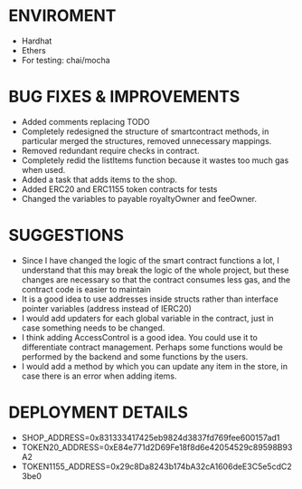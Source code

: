 # ENVIROMENT
- Hardhat
- Ethers
- For testing: chai/mocha

# BUG FIXES & IMPROVEMENTS
- Added comments replacing TODO
- Completely redesigned the structure of smartcontract methods, in particular merged the structures, removed unnecessary mappings. 
- Removed redundant require checks in contract.
- Completely redid the listItems function because it wastes too much gas when used. 
- Added a task that adds items to the shop.
- Added ERC20 and ERC1155 token contracts for tests
- Changed the variables to payable royaltyOwner and feeOwner. 

# SUGGESTIONS
- Since I have changed the logic of the smart contract functions a lot, I understand that this may break the logic of the whole project, but these changes are necessary so that the contract consumes less gas, and the contract code is easier to maintain
- It is a good idea to use addresses inside structs rather than interface pointer variables (address instead of IERC20)
- I would add updaters for each global variable in the contract, just in case something needs to be changed. 
- I think adding AccessControl is a good idea. You could use it to differentiate contract management. Perhaps some functions would be performed by the backend and some functions by the users.
- I would add a method by which you can update any item in the store, in case there is an error when adding items.


# DEPLOYMENT DETAILS
- SHOP_ADDRESS=0x831333417425eb9824d3837fd769fee600157ad1
- TOKEN20_ADDRESS=0xE84e771d2D69Fe18f8d6e42054529c89598B93A2
- TOKEN1155_ADDRESS=0x29c8Da8243b174bA32cA1606deE3C5e5cdC23be0